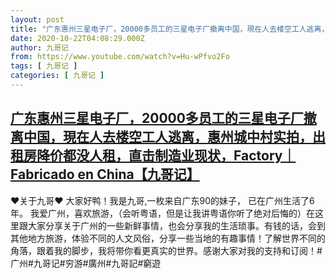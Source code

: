```yaml
---
layout: post
title: "广东惠州三星电子厂，20000多员工的三星电子厂撤离中国，現在人去楼空工人逃离，惠州城中村实拍，出租房降价都没人租，直击制造业现状，Factory｜Fabricado en China【九哥记】"
date: 2020-10-22T04:08:29.000Z
author: 九哥记
from: https://www.youtube.com/watch?v=Hu-wPfvo2Fo
tags: [ 九哥记 ]
categories: [ 九哥记 ]
---
```

<!--1603339709000-->
[广东惠州三星电子厂，20000多员工的三星电子厂撤离中国，現在人去楼空工人逃离，惠州城中村实拍，出租房降价都没人租，直击制造业现状，Factory｜Fabricado en China【九哥记】](https://www.youtube.com/watch?v=Hu-wPfvo2Fo)
------

<div>
♥关于九哥♥ 大家好鸭！我是九哥,一枚来自广东90的妹子， 已在广州生活了6年。 我爱广州，喜欢旅游，（会听粤语，但是让我讲粤语你听了绝对后悔的）在这里跟大家分享关于广州的一些新鲜事情，也会分享我的生活琐事。有钱的话，会到其他地方旅游，体验不同的人文风俗，分享一些当地的有趣事情！了解世界不同的角落，跟着我的脚步，我将带你看更真实的世界。感谢大家对我的支持和订阅！#广州#九哥记#穷游#廣州#九哥記#窮遊
</div>
